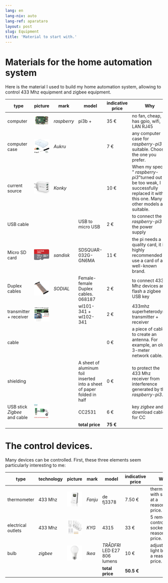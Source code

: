 ```yaml
---
lang: en
lang-niv: auto
lang-ref: aparataro
layout: post
slug: Equipment
title: 'Material to start with.'
---
```

   
# Materials for the home automation system

Here is the material I used to build my home automation system, allowing to control 433 Mhz equipment and zigbee equipment.

| type | picture | mark | model | indicative price | Why |
| --- | --- | --- | --- | --- | --- | 
| computer |![](/public/pi.jpg) | _raspberry_ | pi3b + | 35 € | no fan, cheap, has gpio, wifi, LAN RJ45 |
| computer case |![](/public/loĝejo.jpg) | _Aukru_ | | 7 € | any computer case for _raspberry-pi3_ is suitable. Choose the one you prefer.
| current source |![](/public/elektroprovizo.jpg) | _Konky_ | | 10 € | When my special " _raspberry-pi3_"turned out to be too weak, I successfully replaced it with this one. Many other models are suitable.
| USB cable | | | USB to micro USB | 2 € | to connect the _raspberry-pi3_ to the power supply |
| Micro SD card |![](/public/SD.jpg) | _sandisk_ | SDSQUAR-032G-GN6MA | 11 € | the pi needs a quality card, it is highly recommended to use a card of a well-known brand. |
| Duplex cables |![](/public/dupont.jpg) | _SODIAL_ | Female-female Duplex cables. 068187 | 2 € | to connect 433 Mhz devices and flash a zigbee USB key |
| transmitter + receiver |![](/public/dissendilo-ricevilo-433Mhz.jpg) | | wl101-341 + wl102-341 | 2 € | 433mhz superheterodyne transmitter + receiver |
| cable | | || 0 € | a piece of cable to create an antenna. For example, an old 3-meter network cable.
| shielding | | | A sheet of aluminum foil inserted into a sheet of paper folded in half | 0 € | to protect the 433 Mhz receiver from interference generated by the _raspberry-pi3_. |
| USB stick _Zigbee_ and cable |![](/public/cc2531+kablo.jpg) | | CC2531 | 6 € | key _zigbee_ and download cable for CC |
| | | | **total price** | **75 €** | 



# The control devices.

Many devices can be controlled. First, these three elements seem particularly interesting to me:

| type | technology | picture | mark | model | indicative price | Why |
| --- | --- | --- | --- | --- | --- | --- |
| thermometer | 433 Mhz | ![](/public/fanju.jpeg)| _Fanju_ | de fj3378 | 7.50 € | thermometer with screen at a reasonable price. |
| electrical outlets | 433 Mhz |![](/public/KYG.jpg)| _KYG_ | 4315 | 33 € | 5 remote controlled sockets at a reasonable price. |
| bulb | _zigbee_ |![](/public/tradfri.jpg)| _Ikea_ | _TRÅDFRI_ LED E27 806 lumens | 10 € | adjustable light bulb at a reasonable price. |
| | | | | **total price** | **50.5 €** | |

